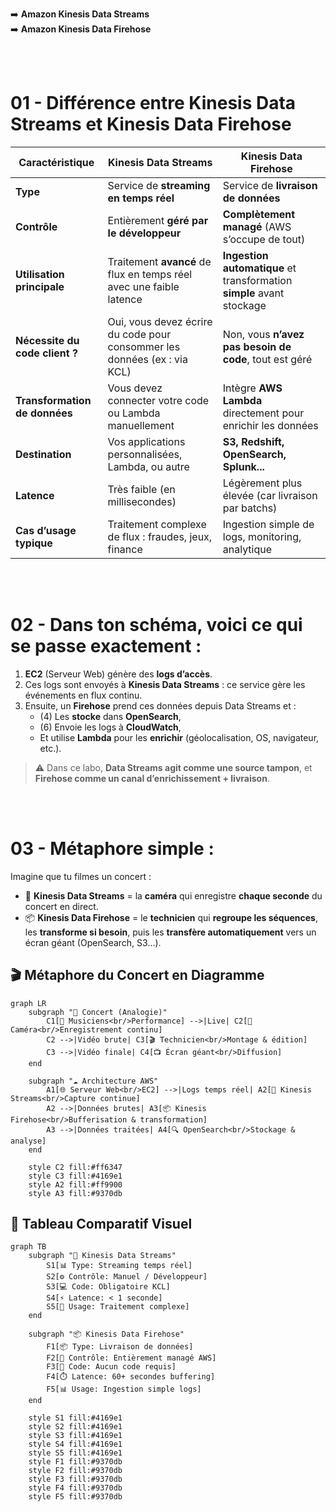 ➡️ **Amazon Kinesis Data Streams**  
➡️ **Amazon Kinesis Data Firehose**

<br/>
<br/>

# 01 - Différence entre Kinesis Data Streams et Kinesis Data Firehose

| Caractéristique | **Kinesis Data Streams** | **Kinesis Data Firehose** |
|--------------------|--------------------------|----------------------------|
| **Type** | Service de **streaming en temps réel** | Service de **livraison de données** |
| **Contrôle** | Entièrement **géré par le développeur** | **Complètement managé** (AWS s’occupe de tout) |
| **Utilisation principale** | Traitement **avancé** de flux en temps réel avec une faible latence | **Ingestion automatique** et transformation **simple** avant stockage |
| **Nécessite du code client ?** | Oui, vous devez écrire du code pour consommer les données (ex : via KCL) | Non, vous **n’avez pas besoin de code**, tout est géré |
| **Transformation de données** | Vous devez connecter votre code ou Lambda manuellement | Intègre **AWS Lambda** directement pour enrichir les données |
| **Destination** | Vos applications personnalisées, Lambda, ou autre | **S3, Redshift, OpenSearch, Splunk...** |
| **Latence** | Très faible (en millisecondes) | Légèrement plus élevée (car livraison par batchs) |
| **Cas d’usage typique** | Traitement complexe de flux : fraudes, jeux, finance | Ingestion simple de logs, monitoring, analytique |

<br/>
<br/>

# 02 - Dans ton **schéma**, voici ce qui se passe exactement :

1. **EC2** (Serveur Web) génère des **logs d’accès**.
2. Ces logs sont envoyés à **Kinesis Data Streams** : ce service gère les événements en flux continu.
3. Ensuite, un **Firehose** prend ces données depuis Data Streams et :
   - (4) Les **stocke** dans **OpenSearch**,
   - (6) Envoie les logs à **CloudWatch**,
   - Et utilise **Lambda** pour les **enrichir** (géolocalisation, OS, navigateur, etc.).

> ⚠️ Dans ce labo, **Data Streams agit comme une source tampon**, et **Firehose comme un canal d’enrichissement + livraison**.

<br/>
<br/>

# 03 - Métaphore simple :

Imagine que tu filmes un concert :

- 🎥 **Kinesis Data Streams** = la **caméra** qui enregistre **chaque seconde** du concert en direct.
- 📦 **Kinesis Data Firehose** = le **technicien** qui **regroupe les séquences**, les **transforme si besoin**, puis les **transfère automatiquement** vers un écran géant (OpenSearch, S3…).

## 🎬 Métaphore du Concert en Diagramme

```mermaid
graph LR
    subgraph "🎵 Concert (Analogie)"
        C1[🎸 Musiciens<br/>Performance] -->|Live| C2[🎥 Caméra<br/>Enregistrement continu]
        C2 -->|Vidéo brute| C3[🎬 Technicien<br/>Montage & édition]
        C3 -->|Vidéo finale| C4[📺 Écran géant<br/>Diffusion]
    end
    
    subgraph "☁️ Architecture AWS"
        A1[🌐 Serveur Web<br/>EC2] -->|Logs temps réel| A2[🌊 Kinesis Streams<br/>Capture continue]
        A2 -->|Données brutes| A3[📦 Kinesis Firehose<br/>Bufferisation & transformation]
        A3 -->|Données traitées| A4[🔍 OpenSearch<br/>Stockage & analyse]
    end
    
    style C2 fill:#ff6347
    style C3 fill:#4169e1
    style A2 fill:#ff9900
    style A3 fill:#9370db
```

## 🔄 Tableau Comparatif Visuel

```mermaid
graph TB
    subgraph "🌊 Kinesis Data Streams"
        S1[📊 Type: Streaming temps réel]
        S2[⚙️ Contrôle: Manuel / Développeur]
        S3[💻 Code: Obligatoire KCL]
        S4[⚡ Latence: < 1 seconde]
        S5[🎯 Usage: Traitement complexe]
    end
    
    subgraph "📦 Kinesis Data Firehose"
        F1[📦 Type: Livraison de données]
        F2[🤖 Contrôle: Entièrement managé AWS]
        F3[🚫 Code: Aucun code requis]
        F4[⏱️ Latence: 60+ secondes buffering]
        F5[📊 Usage: Ingestion simple logs]
    end
    
    style S1 fill:#4169e1
    style S2 fill:#4169e1
    style S3 fill:#4169e1
    style S4 fill:#4169e1
    style S5 fill:#4169e1
    style F1 fill:#9370db
    style F2 fill:#9370db
    style F3 fill:#9370db
    style F4 fill:#9370db
    style F5 fill:#9370db
```

